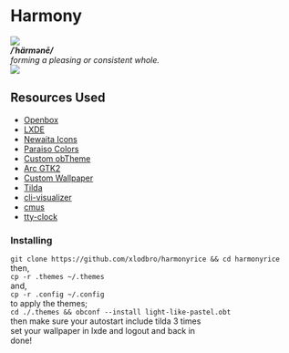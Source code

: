 # Harmony  
[![](https://i.imgur.com/fnMVDMm.png)](https://i.imgur.com/fnMVDMm.png)  
***/ˈhärmənē/***  
*forming a pleasing or consistent whole.*  
![](https://i.redd.it/rngro1z1tzi21.png)
## Resources Used
- [Openbox](https://github.com/danakj/openboxhttp:// "Openbox")
- [LXDE](https://github.com/lxde "LXDE")
- [Newaita Icons](https://www.gnome-look.org/p/1243493/ "Newaita Icons")
- [Paraiso Colors](https://github.com/idleberg/Paraiso-Terminal "Paraiso Colors")
- [Custom obTheme](https://imgur.com/a/vlNuJgs "Custom obTheme")
- [Arc GTK2](https://github.com/horst3180/arc-theme "Arc GTK2")
- [Custom Wallpaper](https://imgur.com/a/I2VU93h "Custom Wallpaper")
- [Tilda](https://github.com/lanoxx/tilda "Tilda")
- [cli-visualizer](https://github.com/dpayne/cli-visualizer "cli-visualizer") 
- [cmus](https://github.com/cmus/cmus "cmus")
- [tty-clock](https://github.com/xorg62/tty-clock "tty-clock")
### Installing
`git clone https://github.com/xlodbro/harmonyrice && cd harmonyrice`  
then,  
`cp -r .themes ~/.themes`  
and,  
`cp -r .config ~/.config`  
to apply the themes;  
`cd ./.themes && obconf --install light-like-pastel.obt`  
then make sure your autostart include tilda 3 times  
set your wallpaper in lxde and logout and back in  
done!  

